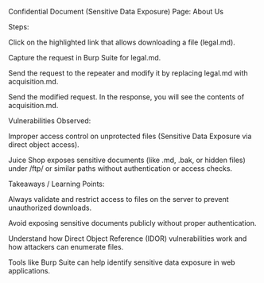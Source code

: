 Confidential Document (Sensitive Data Exposure)
Page: About Us

Steps:

Click on the highlighted link that allows downloading a file (legal.md).

Capture the request in Burp Suite for legal.md.

Send the request to the repeater and modify it by replacing legal.md with acquisition.md.

Send the modified request. In the response, you will see the contents of acquisition.md.

Vulnerabilities Observed:

Improper access control on unprotected files (Sensitive Data Exposure via direct object access).

Juice Shop exposes sensitive documents (like .md, .bak, or hidden files) under /ftp/ or similar paths without authentication or access checks.

Takeaways / Learning Points:

Always validate and restrict access to files on the server to prevent unauthorized downloads.

Avoid exposing sensitive documents publicly without proper authentication.

Understand how Direct Object Reference (IDOR) vulnerabilities work and how attackers can enumerate files.

Tools like Burp Suite can help identify sensitive data exposure in web applications.